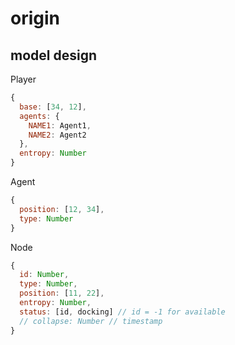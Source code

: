 # origin
 
## model design

Player
```js
{
  base: [34, 12],
  agents: {
    NAME1: Agent1,
    NAME2: Agent2
  },
  entropy: Number
}
```

Agent
```js
{
  position: [12, 34],
  type: Number
}
```

Node
```js
{
  id: Number,
  type: Number,
  position: [11, 22],
  entropy: Number,
  status: [id, docking] // id = -1 for available
  // collapse: Number // timestamp
}
```